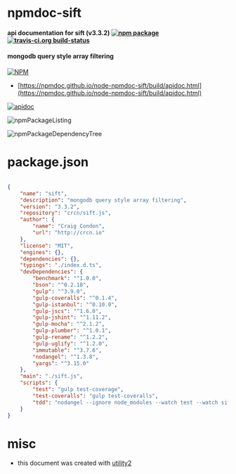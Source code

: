 # npmdoc-sift

#### api documentation for  sift (v3.3.2)  [![npm package](https://img.shields.io/npm/v/npmdoc-sift.svg?style=flat-square)](https://www.npmjs.org/package/npmdoc-sift) [![travis-ci.org build-status](https://api.travis-ci.org/npmdoc/node-npmdoc-sift.svg)](https://travis-ci.org/npmdoc/node-npmdoc-sift)

#### mongodb query style array filtering

[![NPM](https://nodei.co/npm/sift.png?downloads=true&downloadRank=true&stars=true)](https://www.npmjs.com/package/sift)

- [https://npmdoc.github.io/node-npmdoc-sift/build/apidoc.html](https://npmdoc.github.io/node-npmdoc-sift/build/apidoc.html)

[![apidoc](https://npmdoc.github.io/node-npmdoc-sift/build/screenCapture.buildCi.browser.%252Ftmp%252Fbuild%252Fapidoc.html.png)](https://npmdoc.github.io/node-npmdoc-sift/build/apidoc.html)

![npmPackageListing](https://npmdoc.github.io/node-npmdoc-sift/build/screenCapture.npmPackageListing.svg)

![npmPackageDependencyTree](https://npmdoc.github.io/node-npmdoc-sift/build/screenCapture.npmPackageDependencyTree.svg)



# package.json

```json

{
    "name": "sift",
    "description": "mongodb query style array filtering",
    "version": "3.3.2",
    "repository": "crcn/sift.js",
    "author": {
        "name": "Craig Condon",
        "url": "http://crcn.io"
    },
    "license": "MIT",
    "engines": {},
    "dependencies": {},
    "typings": "./index.d.ts",
    "devDependencies": {
        "benchmark": "^1.0.0",
        "bson": "^0.2.18",
        "gulp": "^3.9.0",
        "gulp-coveralls": "^0.1.4",
        "gulp-istanbul": "^0.10.0",
        "gulp-jscs": "^1.6.0",
        "gulp-jshint": "^1.11.2",
        "gulp-mocha": "^2.1.2",
        "gulp-plumber": "^1.0.1",
        "gulp-rename": "^1.2.2",
        "gulp-uglify": "^1.2.0",
        "immutable": "^3.7.6",
        "nodangel": "^1.3.8",
        "yargs": "^3.15.0"
    },
    "main": "./sift.js",
    "scripts": {
        "test": "gulp test-coverage",
        "test-coveralls": "gulp test-coveralls",
        "tdd": "nodangel --ignore node_modules --watch test --watch sift.js --exec 'npm run test'"
    }
}
```



# misc
- this document was created with [utility2](https://github.com/kaizhu256/node-utility2)

